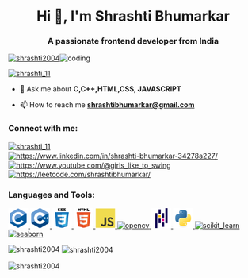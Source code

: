 
<h1 align="center">Hi 👋, I'm Shrashti Bhumarkar</h1>
<h3 align="center">A passionate frontend developer from India</h3>
<img align ="right" alt="coding"width="400" src="https://static.swissdevjobs.ch/pictures/software-developer-germany.svg"
<p align="left"> <a href="https://github.com/ryo-ma/github-profile-trophy"><img src="https://github-profile-trophy.vercel.app/?username=shrashti2004" alt="shrashti2004" /></a> </p>

<p align="left"> <a href="https://twitter.com/shrashti_11" target="blank"><img src="https://img.shields.io/twitter/follow/shrashti_11?logo=twitter&style=for-the-badge" alt="shrashti_11" /></a> </p>



- 💬 Ask me about **C,C++,HTML,CSS, JAVASCRIPT**

- 📫 How to reach me **shrashtibhumarkar@gmail.com**

<h3 align="left">Connect with me:</h3>
<p align="left">
<a href="https://twitter.com/shrashti_11" target="blank"><img align="center" src="https://raw.githubusercontent.com/rahuldkjain/github-profile-readme-generator/master/src/images/icons/Social/twitter.svg" alt="shrashti_11" height="30" width="40" /></a>
<a href="https://linkedin.com/in/https://www.linkedin.com/in/shrashti-bhumarkar-34278a227/" target="blank"><img align="center" src="https://raw.githubusercontent.com/rahuldkjain/github-profile-readme-generator/master/src/images/icons/Social/linked-in-alt.svg" alt="https://www.linkedin.com/in/shrashti-bhumarkar-34278a227/" height="30" width="40" /></a>
<a href="https://www.youtube.com/c/https://www.youtube.com/@girls_like_to_swing" target="blank"><img align="center" src="https://raw.githubusercontent.com/rahuldkjain/github-profile-readme-generator/master/src/images/icons/Social/youtube.svg" alt="https://www.youtube.com/@girls_like_to_swing" height="30" width="40" /></a>
<a href="https://www.leetcode.com/https://leetcode.com/shrashtibhumarkar/" target="blank"><img align="center" src="https://raw.githubusercontent.com/rahuldkjain/github-profile-readme-generator/master/src/images/icons/Social/leet-code.svg" alt="https://leetcode.com/shrashtibhumarkar/" height="30" width="40" /></a>
</p>

<h3 align="left">Languages and Tools:</h3>
<p align="left"> <a href="https://www.cprogramming.com/" target="_blank" rel="noreferrer"> <img src="https://raw.githubusercontent.com/devicons/devicon/master/icons/c/c-original.svg" alt="c" width="40" height="40"/> </a> <a href="https://www.w3schools.com/cpp/" target="_blank" rel="noreferrer"> <img src="https://raw.githubusercontent.com/devicons/devicon/master/icons/cplusplus/cplusplus-original.svg" alt="cplusplus" width="40" height="40"/> </a> <a href="https://www.w3schools.com/css/" target="_blank" rel="noreferrer"> <img src="https://raw.githubusercontent.com/devicons/devicon/master/icons/css3/css3-original-wordmark.svg" alt="css3" width="40" height="40"/> </a> <a href="https://www.w3.org/html/" target="_blank" rel="noreferrer"> <img src="https://raw.githubusercontent.com/devicons/devicon/master/icons/html5/html5-original-wordmark.svg" alt="html5" width="40" height="40"/> </a> <a href="https://developer.mozilla.org/en-US/docs/Web/JavaScript" target="_blank" rel="noreferrer"> <img src="https://raw.githubusercontent.com/devicons/devicon/master/icons/javascript/javascript-original.svg" alt="javascript" width="40" height="40"/> </a> <a href="https://opencv.org/" target="_blank" rel="noreferrer"> <img src="https://www.vectorlogo.zone/logos/opencv/opencv-icon.svg" alt="opencv" width="40" height="40"/> </a> <a href="https://pandas.pydata.org/" target="_blank" rel="noreferrer"> <img src="https://raw.githubusercontent.com/devicons/devicon/2ae2a900d2f041da66e950e4d48052658d850630/icons/pandas/pandas-original.svg" alt="pandas" width="40" height="40"/> </a> <a href="https://www.python.org" target="_blank" rel="noreferrer"> <img src="https://raw.githubusercontent.com/devicons/devicon/master/icons/python/python-original.svg" alt="python" width="40" height="40"/> </a> <a href="https://scikit-learn.org/" target="_blank" rel="noreferrer"> <img src="https://upload.wikimedia.org/wikipedia/commons/0/05/Scikit_learn_logo_small.svg" alt="scikit_learn" width="40" height="40"/> </a> <a href="https://seaborn.pydata.org/" target="_blank" rel="noreferrer"> <img src="https://seaborn.pydata.org/_images/logo-mark-lightbg.svg" alt="seaborn" width="40" height="40"/> </a> </p>

<p><img align="left" src="https://github-readme-stats.vercel.app/api/top-langs?username=shrashti2004&show_icons=true&locale=en&layout=compact" alt="shrashti2004" /></p>

<p>&nbsp;<img align="center" src="https://github-readme-stats.vercel.app/api?username=shrashti2004&show_icons=true&locale=en" alt="shrashti2004" /></p>

<p><img align="center" src="https://github-readme-streak-stats.herokuapp.com/?user=shrashti2004&" alt="shrashti2004" /></p>

